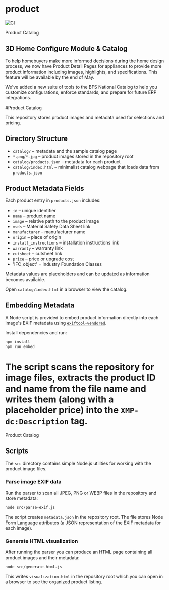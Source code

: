 # product

[![CI](https://github.com/owner/product/actions/workflows/ci.yml/badge.svg)](https://github.com/owner/product/actions/workflows/ci.yml)

Product Catalog 

## 3D Home Configure Module & Catalog
To help homebuyers make more informed decisions during the home design process, we now have Product Detail Pages for appliances to provide more product information including images, highlights, and specifications. This feature will be available by the end of May.

We've added a new suite of tools to the BFS National Catalog to help you customize configurations, enforce standards, and prepare for future ERP integrations.

#Product Catalog

This repository stores product images and metadata used for selections and pricing.

## Directory Structure
- `catalog/` – metadata and the sample catalog page
- `*.png`/`*.jpg` – product images stored in the repository root
- `catalog/products.json` – metadata for each product
- `catalog/index.html` – minimalist catalog webpage that loads data from `products.json`

## Product Metadata Fields
Each product entry in `products.json` includes:
- `id` – unique identifier
- `name` – product name
- `image` – relative path to the product image
- `msds` – Material Safety Data Sheet link
- `manufacturer` – manufacturer name
- `origin` – place of origin
- `install_instructions` – installation instructions link
- `warranty` – warranty link
- `cutsheet` – cutsheet link
- `price` – price or upgrade cost
- 'IFC_object' = Industry Foundation Classes

Metadata values are placeholders and can be updated as information becomes available.

Open `catalog/index.html` in a browser to view the catalog.
## Embedding Metadata

A Node script is provided to embed product information directly into each
image's EXIF metadata using [`exiftool-vendored`](https://www.npmjs.com/package/exiftool-vendored).

Install dependencies and run:

```bash
npm install
npm run embed
```

The script scans the repository for image files, extracts the product ID and
name from the file name and writes them (along with a placeholder price) into
the `XMP-dc:Description` tag.
=======
Product Catalog

## Scripts

The `src` directory contains simple Node.js utilities for working with the
product image files.

### Parse image EXIF data

Run the parser to scan all JPEG, PNG or WEBP files in the repository and store
metadata:

```bash
node src/parse-exif.js
```

The script creates `metadata.json` in the repository root. The file stores
Node Form Language attributes (a JSON representation of the EXIF metadata for
each image).

### Generate HTML visualization

After running the parser you can produce an HTML page containing all product
images and their metadata:

```bash
node src/generate-html.js
```

This writes `visualization.html` in the repository root which you can open in a
browser to see the organized product listing.

